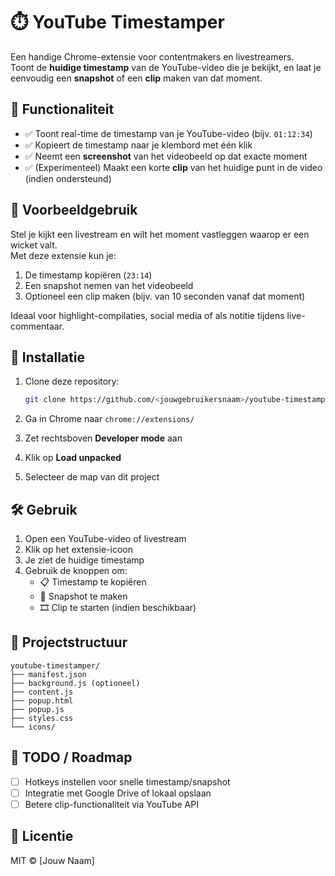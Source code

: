 # ⏱️ YouTube Timestamper

Een handige Chrome-extensie voor contentmakers en livestreamers.  
Toont de **huidige timestamp** van de YouTube-video die je bekijkt, en laat je eenvoudig een **snapshot** of een **clip** maken van dat moment.

## 🎯 Functionaliteit

- ✅ Toont real-time de timestamp van je YouTube-video (bijv. `01:12:34`)
- ✅ Kopieert de timestamp naar je klembord met één klik
- ✅ Neemt een **screenshot** van het videobeeld op dat exacte moment
- ✅ (Experimenteel) Maakt een korte **clip** van het huidige punt in de video (indien ondersteund)

## 🧪 Voorbeeldgebruik

Stel je kijkt een livestream en wilt het moment vastleggen waarop er een wicket valt.  
Met deze extensie kun je:

1. De timestamp kopiëren (`23:14`)
2. Een snapshot nemen van het videobeeld
3. Optioneel een clip maken (bijv. van 10 seconden vanaf dat moment)

Ideaal voor highlight-compilaties, social media of als notitie tijdens live-commentaar.

## 🔧 Installatie

1. Clone deze repository:

   ```bash
   git clone https://github.com/<jouwgebruikersnaam>/youtube-timestamper.git
   ```

2. Ga in Chrome naar `chrome://extensions/`
3. Zet rechtsboven **Developer mode** aan
4. Klik op **Load unpacked**
5. Selecteer de map van dit project

## 🛠 Gebruik

1. Open een YouTube-video of livestream
2. Klik op het extensie-icoon
3. Je ziet de huidige timestamp
4. Gebruik de knoppen om:
   - 📋 Timestamp te kopiëren
   - 📸 Snapshot te maken
   - 🎞️ Clip te starten (indien beschikbaar)

## 📁 Projectstructuur

```
youtube-timestamper/
├── manifest.json
├── background.js (optioneel)
├── content.js
├── popup.html
├── popup.js
├── styles.css
└── icons/
```

## 🧠 TODO / Roadmap

- [ ] Hotkeys instellen voor snelle timestamp/snapshot
- [ ] Integratie met Google Drive of lokaal opslaan
- [ ] Betere clip-functionaliteit via YouTube API

## 📜 Licentie

MIT © [Jouw Naam]
